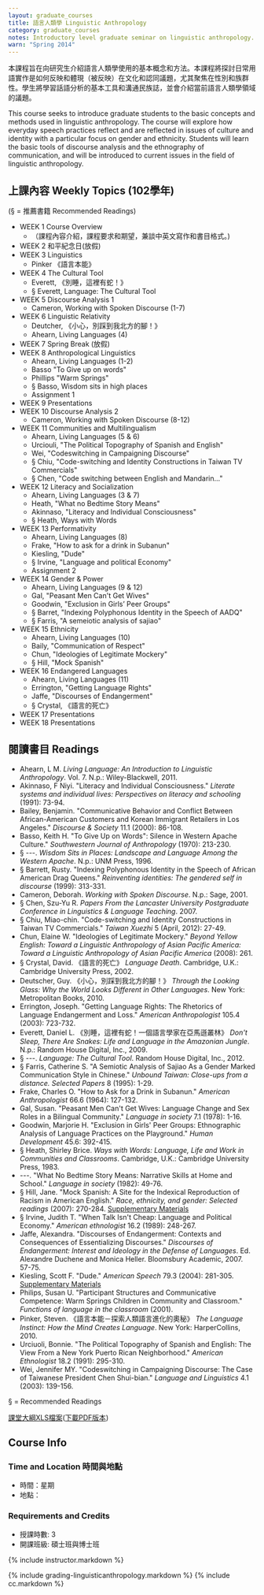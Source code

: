 ```yaml
---
layout: graduate_courses
title: 語言人類學 Linguistic Anthropology
category: graduate_courses
notes: Introductory level graduate seminar on linguistic anthropology.
warn: "Spring 2014"
---
```


本課程旨在向研究生介紹語言人類學使用的基本概念和方法。本課程將探討日常用語實作是如何反映和體現（被反映）在文化和認同議題，尤其聚焦在性別和族群性。學生將學習話語分析的基本工具和溝通民族誌，並會介紹當前語言人類學領域的議題。 

This course seeks to introduce graduate students to the basic concepts and methods used in linguistic anthropology. The course will explore how everyday speech practices reflect and are reflected in issues of culture and identity with a particular focus on gender and ethnicity. Students will learn the basic tools of discourse analysis and the ethnography of communication, and will be   introduced to current issues in the field of linguistic anthropology.

## 上課內容 Weekly Topics (102學年)
(§ = 推薦書籍 Recommended Readings)

- WEEK 1 Course Overview
	- （課程內容介紹，課程要求和期望，兼談中英文寫作和書目格式。)
- WEEK 2 和平紀念日(放假)
- WEEK 3 Linguistics    
	- Pinker 《語言本能》
-  WEEK 4 The Cultural Tool
	- Everett, 《別睡，這裡有蛇！》
	- § Everett, Language: The Cultural Tool 
- WEEK 5 Discourse Analysis 1
    - Cameron, Working with Spoken Discourse (1-7)
- WEEK 6 Linguistic Relativity
	- Deutcher, 《小心，別踩到我北方的腳！》
	- Ahearn, Living Languages (4) 
- WEEK 7 Spring Break (放假)
- WEEK 8 Anthropological Linguistics
	- Ahearn, Living Languages (1-2) 
	- Basso "To Give up on words"
	- Phillips  "Warm Springs"
	- § Basso, Wisdom sits in high places
	- Assignment 1
- WEEK 9 Presentations
- WEEK 10 Discourse Analysis 2
	- Cameron, Working with Spoken Discourse (8-12)
- WEEK 11 Communities and Multilingualism
	- Ahearn, Living Languages (5 & 6) 
	- Urciouli, "The Political Topography of Spanish and English"
	- Wei, "Codeswitching in Campaigning Discourse"
	- § Chiu, "Code-switching and Identity Constructions in Taiwan TV Commercials"
	- § Chen, "Code switching between English and Mandarin…"
- WEEK 12 Literacy and Socialization
	- Ahearn, Living Languages (3 & 7) 
	- Heath, "What no Bedtime Story Means"
	- Akinnaso, "Literacy and Individual Consciousness"
	- § Heath, Ways with Words
- WEEK 13 Performativity
	- Ahearn, Living Languages (8) 
	- Frake, "How to ask for a drink in Subanun"
	- Kiesling, "Dude"
	- § Irvine, "Language and political Economy"
  	- Assignment 2
- WEEK 14 Gender & Power
	- Ahearn, Living Languages (9 & 12) 
	- Gal, "Peasant Men Can't Get Wives"
	- Goodwin, "Exclusion in Girls’ Peer Groups"
	- § Barret, "Indexing Polyphonous Identity in the Speech of AADQ"
	- § Farris, "A semeiotic analysis of sajiao"
- WEEK 15 Ethnicity
	- Ahearn, Living Languages (10) 
	- Baily, "Communication of Respect"
	- Chun, "Ideologies of Legitimate Mockery"
	- § Hill, "Mock Spanish"
- WEEK 16 Endangered Languages
	- Ahearn, Living Languages (11) 
	- Errington, "Getting Language Rights"
	- Jaffe, "Discourses of Endangerment"
	- § Crystal, 《語言的死亡》
- WEEK 17 Presentations
- WEEK 18 Presentations


## 閱讀書目 Readings

- Ahearn, L M. *Living Language: An Introduction to Linguistic Anthropology*. Vol. 7. N.p.: Wiley-Blackwell, 2011. 
- Akinnaso, F Niyi. "Literacy and Individual Consciousness." *Literate systems and individual lives: Perspectives on literacy and schooling* (1991): 73-94. 
- Bailey, Benjamin. "Communicative Behavior and Conflict Between African-American Customers and Korean Immigrant Retailers in Los Angeles." *Discourse & Society* 11.1 (2000): 86-108.
- Basso, Keith H. "To Give Up on Words": Silence in Western Apache Culture." *Southwestern Journal of Anthropology* (1970): 213-230.
- § ---. *Wisdom Sits in Places: Landscape and Language Among the Western Apache*. N.p.: UNM Press, 1996.  
- § Barrett, Rusty. "Indexing Polyphonous Identity in the Speech of African American Drag Queens." *Reinventing identities: The gendered self in discourse* (1999): 313-331.
- Cameron, Deborah. *Working with Spoken Discourse*. N.p.: Sage, 2001.
- § Chen, Szu-Yu R. *Papers From the Lancaster University Postgraduate Conference in Linguistics & Language Teaching*. 2007.
- § Chiu, Miao-chin. "Code-switching and Identity Constructions in Taiwan TV Commercials." *Taiwan Xuezhi* 5 (April, 2012): 27-49.
- Chun, Elaine W. "Ideologies of Legitimate Mockery." *Beyond Yellow English: Toward a Linguistic Anthropology of Asian Pacific America: Toward a Linguistic Anthropology of Asian Pacific America* (2008): 261. 
- § Crystal, David. 《語言的死亡》 *Language Death*. Cambridge, U.K.: Cambridge University Press, 2002.  
- Deutscher, Guy. 《小心，別踩到我北方的腳！》 *Through the Looking Glass: Why the World Looks Different in Other Languages*. New York: Metropolitan Books, 2010.
- Errington, Joseph. "Getting Language Rights: The Rhetorics of Language Endangerment and Loss." *American Anthropologist* 105.4 (2003): 723-732. 
- Everett, Daniel L. 《別睡，這裡有蛇！一個語言學家在亞馬遜叢林》 *Don't Sleep, There Are Snakes: Life and Language in the Amazonian Jungle*. N.p.: Random House Digital, Inc., 2009.
- § ---. *Language: The Cultural Tool*. Random House Digital, Inc., 2012.  
- § Farris, Catherine S. "A Semiotic Analysis of Sajiao As a Gender Marked Communication Style in Chinese." *Unbound Taiwan: Close-ups from a distance. Selected Papers* 8 (1995): 1-29. 
- Frake, Charles O. "How to Ask for a Drink in Subanun." *American Anthropologist* 66.6 (1964): 127-132. 
- Gal, Susan. "Peasant Men Can't Get Wives: Language Change and Sex Roles in a Bilingual Community." *Language in society* 7.1 (1978): 1-16.
- Goodwin, Marjorie H. "Exclusion in Girls' Peer Groups: Ethnographic Analysis of Language Practices on the Playground." *Human Development* 45.6: 392-415.
- § Heath, Shirley Brice. *Ways with Words: Language, Life and Work in Communities and Classrooms*. Cambridge, U.K.: Cambridge University Press, 1983.
- ---. "What No Bedtime Story Means: Narrative Skills at Home and School." *Language in society* (1982): 49-76. 
- § Hill, Jane. "Mock Spanish: A Site for the Indexical Reproduction of Racism in American English." *Race, ethnicity, and gender: Selected readings* (2007): 270-284. [Supplementary Materials](http://language-culture.binghamton.edu/symposia/2/part1/)
- § Irvine, Judith T. "When Talk Isn't Cheap: Language and Political Economy." *American ethnologist* 16.2 (1989): 248-267.
- Jaffe, Alexandra. "Discourses of Endangerment: Contexts and Consequences of Essentializing Discourses." *Discourses of Endangerment: Interest and Ideology in the Defense of Languages*. Ed. Alexandre Duchene and Monica Heller. Bloomsbury Academic, 2007. 57-75.
- Kiesling, Scott F. "Dude." *American Speech* 79.3 (2004): 281-305. [Supplementary Materials](http://www.pitt.edu/~kiesling/dude/dude.html)
- Philips, Susan U. "Participant Structures and Communicative Competence: Warm Springs Children in Community and Classroom." *Functions of language in the classroom* (2001). 
- Pinker, Steven. 《語言本能－探索人類語言進化的奧秘》 *The Language Instinct: How the Mind Creates Language*. New York: HarperCollins, 2010.  
- Urciuoli, Bonnie. "The Political Topography of Spanish and English: The View From a New York Puerto Rican Neighborhood." *American Ethnologist* 18.2 (1991): 295-310. 
- Wei, Jennifer MY. "Codeswitching in Campaigning Discourse: The Case of Taiwanese President Chen Shui-bian." *Language and Linguistics* 4.1 (2003): 139-156. 

§ = Recommended Readings

[課堂大綱XLS檔案][outline]([下載PDF版本][outline_pdf])

## Course Info

### Time and Location 時間與地點
* 時間：星期
* 地點：

### Requirements and Credits
* 授課時數: 3
* 開課班級: 碩士班與博士班

{% include instructor.markdown %}


{% include grading-linguisticanthropology.markdown %}
{% include cc.markdown %}

[outline]:https://docs.google.com/spreadsheet/pub?key=0AlIzY9pLiJVZdGVjUzhRUzRIYS1RQndlSWRnZ01JM3c&single=true&gid=0&output=html
[outline_pdf]:https://docs.google.com/spreadsheet/pub?key=0AlIzY9pLiJVZdGVjUzhRUzRIYS1RQndlSWRnZ01JM3c&single=true&gid=0&output=pdf